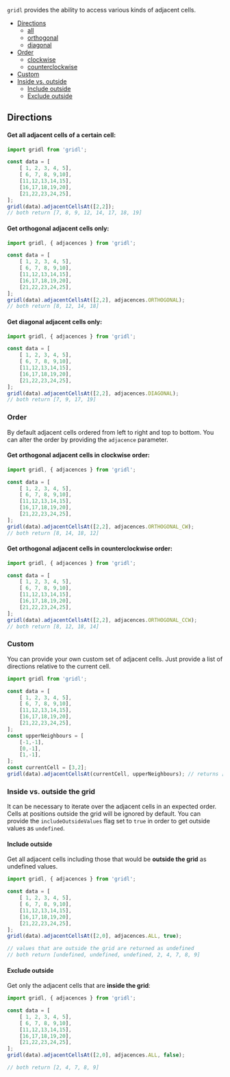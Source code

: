 `gridl` provides the ability to access various kinds of adjacent cells.

* [Directions](#directions)
    * [all](#directions-all)
    * [orthogonal](#directions-orthogonal)
    * [diagonal](#directions-diagonal)
* [Order](#order)
    * [clockwise](#order-cw)
    * [counterclockwise](#order-ccw)
* [Custom](#custom)
* [Inside vs. outside](#inside-outside)
    * [Include outside](#inside-outside-include)
    * [Exclude outside](#inside-outside-include)

## <a name="directions"></a>Directions

#### <a name="directions-all"></a>Get **all** adjacent cells of a certain cell:

```javascript
import gridl from 'gridl';

const data = [
    [ 1, 2, 3, 4, 5],
    [ 6, 7, 8, 9,10],
    [11,12,13,14,15],
    [16,17,18,19,20],
    [21,22,23,24,25],
];
gridl(data).adjacentCellsAt([2,2]); 
// both return [7, 8, 9, 12, 14, 17, 18, 19]
```

#### <a name="directions-orthogonal"></a>Get **orthogonal** adjacent cells only:

```javascript
import gridl, { adjacences } from 'gridl';

const data = [
    [ 1, 2, 3, 4, 5],
    [ 6, 7, 8, 9,10],
    [11,12,13,14,15],
    [16,17,18,19,20],
    [21,22,23,24,25],
];
gridl(data).adjacentCellsAt([2,2], adjacences.ORTHOGONAL);
// both return [8, 12, 14, 18]
```

#### <a name="directions-diagonal"></a>Get **diagonal** adjacent cells only:

```javascript
import gridl, { adjacences } from 'gridl';

const data = [
    [ 1, 2, 3, 4, 5],
    [ 6, 7, 8, 9,10],
    [11,12,13,14,15],
    [16,17,18,19,20],
    [21,22,23,24,25],
];
gridl(data).adjacentCellsAt([2,2], adjacences.DIAGONAL);
// both return [7, 9, 17, 19]
```

### <a name="order"></a>Order

By default adjacent cells ordered from left to right and top to bottom. You can alter the order by providing the 
`adjacence` parameter.

#### <a name="order-cw"></a>Get **orthogonal** adjacent cells in **clockwise** order:

```javascript
import gridl, { adjacences } from 'gridl';

const data = [
    [ 1, 2, 3, 4, 5],
    [ 6, 7, 8, 9,10],
    [11,12,13,14,15],
    [16,17,18,19,20],
    [21,22,23,24,25],
];
gridl(data).adjacentCellsAt([2,2], adjacences.ORTHOGONAL_CW);
// both return [8, 14, 18, 12]
```

#### <a name="order-ccw"></a>Get **orthogonal** adjacent cells in **counterclockwise** order:

```javascript
import gridl, { adjacences } from 'gridl';

const data = [
    [ 1, 2, 3, 4, 5],
    [ 6, 7, 8, 9,10],
    [11,12,13,14,15],
    [16,17,18,19,20],
    [21,22,23,24,25],
];
gridl(data).adjacentCellsAt([2,2], adjacences.ORTHOGONAL_CCW);
// both return [8, 12, 18, 14]
```

### <a name="custom"></a>Custom

You can provide your own custom set of adjacent cells. Just provide a list of directions relative to the current cell.

```javascript
import gridl from 'gridl';

const data = [
    [ 1, 2, 3, 4, 5],
    [ 6, 7, 8, 9,10],
    [11,12,13,14,15],
    [16,17,18,19,20],
    [21,22,23,24,25],
];
const upperNeighbours = [
    [-1,-1],
    [0,-1],
    [1,-1],
];
const currentCell = [3,2];
gridl(data).adjacentCellsAt(currentCell, upperNeighbours); // returns [8, 9, 10]
``` 

### <a name="inside-outside"></a>Inside vs. outside the grid

It can be necessary to iterate over the adjacent cells in an expected order. Cells at positions outside the grid will 
be ignored by default. You can provide the `includeOutsideValues` flag set to `true` in order to get outside values
as `undefined`.

#### <a name="inside-outside-include"></a>Include outside

Get all adjacent cells including those that would be **outside the grid** as undefined values.

```javascript
import gridl, { adjacences } from 'gridl';

const data = [
    [ 1, 2, 3, 4, 5],
    [ 6, 7, 8, 9,10],
    [11,12,13,14,15],
    [16,17,18,19,20],
    [21,22,23,24,25],
];
gridl(data).adjacentCellsAt([2,0], adjacences.ALL, true); 

// values that are outside the grid are returned as undefined
// both return [undefined, undefined, undefined, 2, 4, 7, 8, 9]
```

#### <a name="inside-outside-exclude"></a>Exclude outside

Get only the adjacent cells that are **inside the grid**:

```javascript
import gridl, { adjacences } from 'gridl';

const data = [
    [ 1, 2, 3, 4, 5],
    [ 6, 7, 8, 9,10],
    [11,12,13,14,15],
    [16,17,18,19,20],
    [21,22,23,24,25],
];
gridl(data).adjacentCellsAt([2,0], adjacences.ALL, false); 

// both return [2, 4, 7, 8, 9]
```